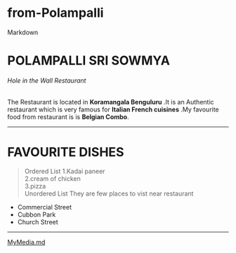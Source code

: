 # from-Polampalli
Markdown
# POLAMPALLI SRI SOWMYA
###### Hole in the Wall Restaurant
The Restaurant is located in **Koramangala Benguluru** .It is an Authentic restaurant which is very famous for **Italian French cuisines** .My favourite food from restaurant is is **Belgian Combo**.

***

# FAVOURITE DISHES
>Ordered List
1.Kadai paneer<br>
2.cream of chicken<br>
3.pizza<br>
>Unordered List
They are few places to vist near restaurant
* Commercial Street
* Cubbon Park
* Church Street

***

[MyMedia.md](https://github.com/srisowmyagoud/from-Polampalli/blob/main/MyMedia.md)

